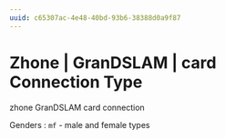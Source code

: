 ```yaml
---
uuid: c65307ac-4e48-40bd-93b6-38388d0a9f87
---
```

# Zhone | GranDSLAM | card Connection Type

zhone GranDSLAM card connection

Genders
: `mf` - male and female types
